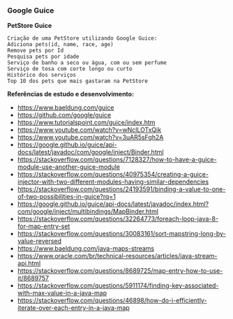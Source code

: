 ### Google  Guice

**PetStore Guice**
```
Criação de uma PetStore utilizando Google Guice:
Adiciona pets(id, name, race, age)
Remove pets por Id
Pesquisa pets por idade
Serviço de banho a seco ou água, com ou sem perfume
Serviço de tosa com corte longo ou curto 
Histórico dos serviços
Top 10 dos pets que mais gastaram na PetStore
``` 

**Referências de estudo e desenvolvimento:**


- https://www.baeldung.com/guice
- https://github.com/google/guice
- https://www.tutorialspoint.com/guice/index.htm
- https://www.youtube.com/watch?v=wNclLOTxQjk
- https://www.youtube.com/watch?v=3uAR5sFgh2A
- https://google.github.io/guice/api-docs/latest/javadoc/com/google/inject/Binder.html
- https://stackoverflow.com/questions/7128327/how-to-have-a-guice-module-use-another-guice-module
- https://stackoverflow.com/questions/40975354/creating-a-guice-injector-with-two-different-modules-having-similar-dependencies
- https://stackoverflow.com/questions/24193591/binding-a-value-to-one-of-two-possibilities-in-guice?rq=1
- https://google.github.io/guice/api-docs/latest/javadoc/index.html?com/google/inject/multibindings/MapBinder.html
- https://stackoverflow.com/questions/32264773/foreach-loop-java-8-for-map-entry-set
- https://stackoverflow.com/questions/30083161/sort-mapstring-long-by-value-reversed
- https://www.baeldung.com/java-maps-streams
- https://www.oracle.com/br/technical-resources/articles/java-stream-api.html
- https://stackoverflow.com/questions/8689725/map-entry-how-to-use-it/8689757
- https://stackoverflow.com/questions/5911174/finding-key-associated-with-max-value-in-a-java-map
- https://stackoverflow.com/questions/46898/how-do-i-efficiently-iterate-over-each-entry-in-a-java-map

